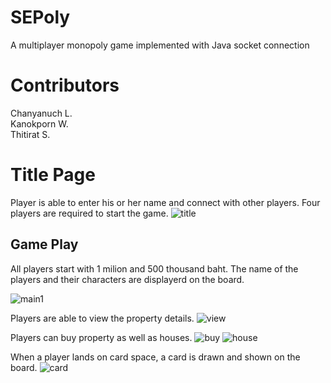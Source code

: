 # SEPoly
A multiplayer monopoly game implemented with Java socket connection

# Contributors
Chanyanuch L. <br/>
Kanokporn W. <br/>
Thitirat S.


# Title Page
Player is able to enter his or her name and connect with other players. Four players are required to start the game.
![title](https://user-images.githubusercontent.com/47154880/71324407-ffd3da80-2510-11ea-8ad3-c0245a3bd1e7.PNG)


## Game Play
All players start with 1 milion and 500 thousand baht. The name of the players and their characters are displayerd on the board. 

![main1](https://user-images.githubusercontent.com/47154880/71324494-d9fb0580-2511-11ea-900a-f0edb1fb3ba1.PNG) <br/>

Players are able to view the property details.
![view](https://user-images.githubusercontent.com/47154880/71324638-c3ee4480-2513-11ea-879f-5fb2edb376dc.PNG) <br/>

Players can buy property as well as houses.
![buy](https://user-images.githubusercontent.com/47154880/71324516-3100da80-2512-11ea-98d6-d419f58f0b93.PNG)
![house](https://user-images.githubusercontent.com/47154880/71324541-7fae7480-2512-11ea-948e-2f9ea1fd5402.PNG) <br/>

When a player lands on card space, a card is drawn and shown on the board.
![card](https://user-images.githubusercontent.com/47154880/71324579-fea3ad00-2512-11ea-9f06-a30d4d1d4c3f.PNG)
